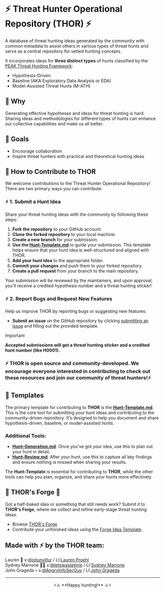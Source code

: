 # ⚡ Threat Hunter Operational Repository (THOR) ⚡

A database of threat hunting ideas generated by the community with common metadata to assist others in various types of threat hunts and serve as a central repository for vetted hunting concepts.

It incorporates ideas for **three distinct types** of hunts classified by the [PEAK Threat Hunting Framework](https://www.splunk.com/en_us/blog/security/peak-threat-hunting-framework.html):
- Hypothesis-Driven
- Baseline (AKA Exploratory Data Analysis or EDA)
- Model-Assisted Threat Hunts (M-ATH)

## 🔨 Why 
Generating effective hypotheses and ideas for threat hunting is hard. Sharing ideas and methodologies for different types of hunts can enhance our collective capabilities and make us all better.

## 🔨 Goals 
- Encourage collaboration
- Inspire threat hunters with practical and theoretical hunting ideas

## 🔨 How to Contribute to THOR 

We welcome contributions to the Threat Hunter Operational Repository! There are two primary ways you can contribute:

### ⚡ 1. Submit a Hunt Idea 
Share your threat hunting ideas with the community by following these steps:

1. **Fork the repository** to your GitHub account.
2. **Clone the forked repository** to your local machine.
3. **Create a new branch** for your submission.
4. **Use the [Hunt-Template.md](/Templates/Hunt-Template.md)** to guide your submission. This template helps ensure that your hunt idea is well-structured and aligned with THOR.
5. **Add your hunt idea** to the appropriate folder.
6. **Commit your changes** and push them to your forked repository.
7. **Create a pull request** from your branch to the main repository.

Your submission will be reviewed by the maintainers, and upon approval, you'll receive a credited hypothesis number and a threat hunting sticker!

### ⚡ 2. Report Bugs and Request New Features
Help us improve THOR by reporting bugs or suggesting new features:

- **Submit an issue** on the GitHub repository by clicking [submitting an issue](https://github.com/triw0lf/THOR/issues/new/choose) and filling out the provided template.

> [!IMPORTANT]
>**Accepted submissions will get a threat hunting sticker and a credited hunt number (like H0001).**

### ⚡ **THOR is open source and community-developed. We encourage everyone interested in contributing to check out these resources and join our community of threat hunters!**⚡

## 🔨 Templates 

The primary template for contributing to **THOR** is the **[Hunt-Template.md](/Templates/Hunt-Template.md)**. This is the core tool for submitting your hunt ideas and contributing to the community-driven repository. It’s designed to help you document and share hypothesis-driven, baseline, or model-assisted hunts.

### Additional Tools:
- **[Hunt-Generation.md](/Templates/Hunt-Generation.md)**: Once you've got your idea, use this to plan out your hunt in detail.
- **[Hunt-Review.md](/Templates/Hunt-Review.md)**: After your hunt, use this to capture all key findings and ensure nothing is missed when sharing your results.

The **Hunt-Template** is essential for contributing to **THOR**, while the other tools can help you plan, organize, and share your hunts more effectively.

## 🔨 THOR's Forge 🔨
Got a half-baked idea or something that still needs work? Submit it to **THOR's Forge**, where we collect and refine early-stage threat hunting ideas.

- Browse [THOR's Forge](/Forge/)
- Contribute your unfinished ideas using the [Forge Idea Template](/Forge/Hunt-Idea-Template.md).

## Made with ⚡ by the THOR team: 
Lauren 🤠 x:[@jotunvillur](https://x.com/jotunvillur) / LI:[Lauren Proehl](https://www.linkedin.com/in/laurenproehl/)  
Sydney Marrone 🏋️‍♀️ x:[@letswastetime](https://x.com/letswastetime)  / LI:[Sydney Marrone](https://www.linkedin.com/in/sydneymarrone/)  
John Grageda :skull: x:[@AngryInfoSecGuy](https://x.com/AngryInfoSecGuy) / LI:[John Grageda](https://www.linkedin.com/in/johngrageda/)

---
<p align="center">
  ⚡⚔️ **Happy hunting!** ⚔️⚡
</p>

<!--
THOR Hypothesis Review Board Prospectus

The review board will be comprised of 5-7 individuals who will review all hypothesis submissions and vote on acceptance into the THL. 

All submissions will be piped in to a communication channel (Slack? Ugh I don’t want another one but maybe) or email to make review easy and acceptance or denial seamless. 

New versions of the THOR will be published on a monthly (quarterly?) basis and all reviews must be completed 72 hours prior to release date. Any rejection should have comments on why it is being rejected and if potential improvements can be made for acceptance. 

Unanimous acceptance of the hypothesis must be achieved by the review board for publication. 

Review board members are expected to spread the word about THOR on socials or other channels.
-->
